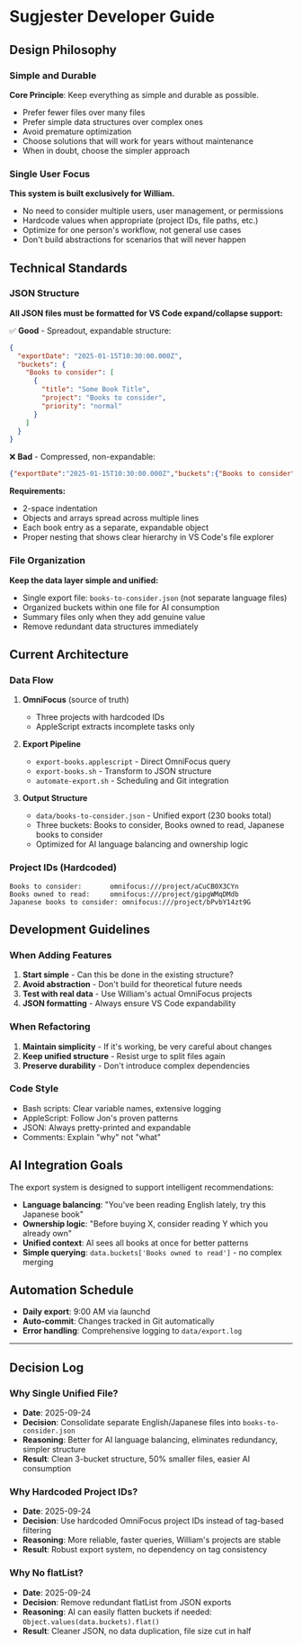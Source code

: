 # Sugjester Developer Guide

## Design Philosophy

### Simple and Durable
**Core Principle**: Keep everything as simple and durable as possible.

- Prefer fewer files over many files
- Prefer simple data structures over complex ones
- Avoid premature optimization
- Choose solutions that will work for years without maintenance
- When in doubt, choose the simpler approach

### Single User Focus
**This system is built exclusively for William.**

- No need to consider multiple users, user management, or permissions
- Hardcode values when appropriate (project IDs, file paths, etc.)
- Optimize for one person's workflow, not general use cases
- Don't build abstractions for scenarios that will never happen

## Technical Standards

### JSON Structure
**All JSON files must be formatted for VS Code expand/collapse support:**

✅ **Good** - Spreadout, expandable structure:
```json
{
  "exportDate": "2025-01-15T10:30:00.000Z",
  "buckets": {
    "Books to consider": [
      {
        "title": "Some Book Title",
        "project": "Books to consider",
        "priority": "normal"
      }
    ]
  }
}
```

❌ **Bad** - Compressed, non-expandable:
```json
{"exportDate":"2025-01-15T10:30:00.000Z","buckets":{"Books to consider":[{"title":"Some Book Title","project":"Books to consider","priority":"normal"}]}}
```

**Requirements:**
- 2-space indentation
- Objects and arrays spread across multiple lines
- Each book entry as a separate, expandable object
- Proper nesting that shows clear hierarchy in VS Code's file explorer

### File Organization
**Keep the data layer simple and unified:**

- Single export file: `books-to-consider.json` (not separate language files)
- Organized buckets within one file for AI consumption
- Summary files only when they add genuine value
- Remove redundant data structures immediately

## Current Architecture

### Data Flow
1. **OmniFocus** (source of truth)
   - Three projects with hardcoded IDs
   - AppleScript extracts incomplete tasks only

2. **Export Pipeline**
   - `export-books.applescript` - Direct OmniFocus query
   - `export-books.sh` - Transform to JSON structure
   - `automate-export.sh` - Scheduling and Git integration

3. **Output Structure**
   - `data/books-to-consider.json` - Unified export (230 books total)
   - Three buckets: Books to consider, Books owned to read, Japanese books to consider
   - Optimized for AI language balancing and ownership logic

### Project IDs (Hardcoded)
```
Books to consider:       omnifocus:///project/aCuCB0X3CYn
Books owned to read:     omnifocus:///project/gipgWMqDMdb  
Japanese books to consider: omnifocus:///project/bPvbY14zt9G
```

## Development Guidelines

### When Adding Features
1. **Start simple** - Can this be done in the existing structure?
2. **Avoid abstraction** - Don't build for theoretical future needs
3. **Test with real data** - Use William's actual OmniFocus projects
4. **JSON formatting** - Always ensure VS Code expandability

### When Refactoring
1. **Maintain simplicity** - If it's working, be very careful about changes
2. **Keep unified structure** - Resist urge to split files again
3. **Preserve durability** - Don't introduce complex dependencies

### Code Style
- Bash scripts: Clear variable names, extensive logging
- AppleScript: Follow Jon's proven patterns
- JSON: Always pretty-printed and expandable
- Comments: Explain "why" not "what"

## AI Integration Goals
The export system is designed to support intelligent recommendations:

- **Language balancing**: "You've been reading English lately, try this Japanese book"
- **Ownership logic**: "Before buying X, consider reading Y which you already own"  
- **Unified context**: AI sees all books at once for better patterns
- **Simple querying**: `data.buckets['Books owned to read']` - no complex merging

## Automation Schedule
- **Daily export**: 9:00 AM via launchd
- **Auto-commit**: Changes tracked in Git automatically
- **Error handling**: Comprehensive logging to `data/export.log`

---

## Decision Log

### Why Single Unified File?
- **Date**: 2025-09-24
- **Decision**: Consolidate separate English/Japanese files into `books-to-consider.json`
- **Reasoning**: Better for AI language balancing, eliminates redundancy, simpler structure
- **Result**: Clean 3-bucket structure, 50% smaller files, easier AI consumption

### Why Hardcoded Project IDs?
- **Date**: 2025-09-24  
- **Decision**: Use hardcoded OmniFocus project IDs instead of tag-based filtering
- **Reasoning**: More reliable, faster queries, William's projects are stable
- **Result**: Robust export system, no dependency on tag consistency

### Why No flatList?
- **Date**: 2025-09-24
- **Decision**: Remove redundant flatList from JSON exports
- **Reasoning**: AI can easily flatten buckets if needed: `Object.values(data.buckets).flat()`
- **Result**: Cleaner JSON, no data duplication, file size cut in half
